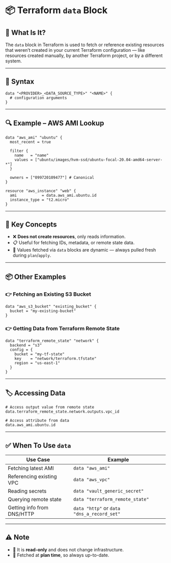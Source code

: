 # 📦 Terraform `data` Block

## 📘 What Is It?

The `data` block in Terraform is used to fetch or reference existing resources that weren’t created in your current Terraform configuration — like resources created manually, by another Terraform project, or by a different system.

---

## 🧱 Syntax

```hcl
data "<PROVIDER>_<DATA_SOURCE_TYPE>" "<NAME>" {
  # configuration arguments
}
```

---

## 🔍 Example – AWS AMI Lookup

```hcl
data "aws_ami" "ubuntu" {
  most_recent = true

  filter {
    name   = "name"
    values = ["ubuntu/images/hvm-ssd/ubuntu-focal-20.04-amd64-server-*"]
  }

  owners = ["099720109477"] # Canonical
}

resource "aws_instance" "web" {
  ami           = data.aws_ami.ubuntu.id
  instance_type = "t2.micro"
}
```

---

## 🧠 Key Concepts

- ❌ **Does not create resources**, only reads information.
- 📋 Useful for fetching IDs, metadata, or remote state data.
- 🔄 Values fetched via `data` blocks are dynamic — always pulled fresh during `plan`/`apply`.

---

## 📦 Other Examples

### 👉 Fetching an Existing S3 Bucket

```hcl
data "aws_s3_bucket" "existing_bucket" {
  bucket = "my-existing-bucket"
}
```

### 👉 Getting Data from Terraform Remote State

```hcl
data "terraform_remote_state" "network" {
  backend = "s3"
  config = {
    bucket = "my-tf-state"
    key    = "network/terraform.tfstate"
    region = "us-east-1"
  }
}
```

---

## 🏷 Accessing Data

```hcl
# Access output value from remote state
data.terraform_remote_state.network.outputs.vpc_id

# Access attribute from data
data.aws_ami.ubuntu.id
```

---

## ✅ When To Use `data`

| **Use Case**         | **Example**                              |
| -------------------------- | ---------------------------------------------- |
| Fetching latest AMI        | `data "aws_ami"`                             |
| Referencing existing VPC   | `data "aws_vpc"`                             |
| Reading secrets            | `data "vault_generic_secret"`                |
| Querying remote state      | `data "terraform_remote_state"`              |
| Getting info from DNS/HTTP | `data "http"` or `data "dns_a_record_set"` |

---

## ⚠️ Note

- 🛑 It is **read-only** and does not change infrastructure.
- 🔄 Fetched at **plan time**, so always up-to-date.
